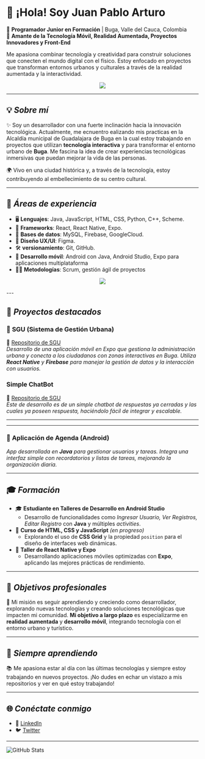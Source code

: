 # 👋 ¡Hola! Soy Juan Pablo Arturo 

🚀 **Programador Junior en Formación** | Buga, Valle del Cauca, Colombia  
📱 **Amante de la Tecnología Móvil, Realidad Aumentada, Proyectos Innovadores y Front-End**  

Me apasiona combinar tecnología y creatividad para construir soluciones que conecten el mundo digital con el físico. Estoy enfocado en proyectos que transforman entornos urbanos y culturales a través de la realidad aumentada y la interactividad.

<p align="center">
  <a href="https://skillicons.dev">
    <img src="https://skillicons.dev/icons?i=github,git" />
  </a>
</p>

---

## 💡 _Sobre mí_
✨ Soy un desarrollador con una fuerte inclinación hacia la innovación tecnológica. Actualmente, me ecnuentro ealizando mis practicas en la Alcaldía municipal de Guadalajara de Buga en la cual estoy trabajando en proyectos que utilizan **tecnología interactiva** y para transformar el entorno urbano de **Buga**. Me fascina la idea de crear experiencias tecnológicas inmersivas que puedan mejorar la vida de las personas.

🌍 Vivo en una ciudad histórica y, a través de la tecnología, estoy contribuyendo al embellecimiento de su centro cultural.

---

## 🔧 _Áreas de experiencia_
- 🖥️ **Lenguajes**: Java, JavaScript, HTML, CSS, Python, C++, Scheme.
- 🚀 **Frameworks**: React, React Native, Expo.
- 💾 **Bases de datos**: MySQL, Firebase, GoogleCloud.
- 🎨 **Diseño UX/UI**: Figma.
- 🛠️ **versionamiento**: Git, GitHub.
- 📲 **Desarrollo móvil**: Android con Java, Android Studio, Expo para aplicaciones multiplataforma
- 🧑‍💻 **Metodologías**: Scrum, gestión ágil de proyectos


<p align="center">
  <a href="https://skillicons.dev">
    <img src="https://skillicons.dev/icons?i=figma,androidstudio,react,java." />
  </a>
</p>
---

## 🚀 _Proyectos destacados_

### 🌆 **SGU (Sistema de Gestión Urbana)**
🔗 [Repositorio de SGU](https://github.com/Juandoqg/SGU.git)  
_Desarrollo de una aplicación móvil en Expo que gestiona la administración urbana y conecta a los ciudadanos con zonas interactivas en Buga. Utiliza **React Native** y **Firebase** para manejar la gestión de datos y la interacción con usuarios._
###  **Simple ChatBot**
🔗 [Repositorio de SGU](https://github.com/Arturo0109/Chatbot.git)  
_Este de desarrollo es de un simple chatbot de respuestas ya cerradas y las cuales ya poseen respuesta, haciéndolo fácil de integrar y escalable._

---


---

### 📅 **Aplicación de Agenda (Android)**  
_App desarrollada en **Java** para gestionar usuarios y tareas. Integra una interfaz simple con recordatorios y listas de tareas, mejorando la organización diaria._

---

## 🎓 _Formación_

- 🎓 **Estudiante en Talleres de Desarrollo en Android Studio**
   - Desarrollo de funcionalidades como _Ingresar Usuario, Ver Registros, Editar Registro_ con **Java** y múltiples _activities_.
- 🌱 **Curso de HTML, CSS y JavaScript** _(en progreso)_
   - Explorando el uso de **CSS Grid** y la propiedad `position` para el diseño de interfaces web dinámicas.
- 📱 **Taller de React Native y Expo**
   - Desarrollando aplicaciones móviles optimizadas con **Expo**, aplicando las mejores prácticas de rendimiento.

---

## 🎯 _Objetivos profesionales_
🚀 Mi misión es seguir aprendiendo y creciendo como desarrollador, explorando nuevas tecnologías y creando soluciones tecnológicas que impacten mi comunidad. **Mi objetivo a largo plazo** es especializarme en **realidad aumentada** y **desarrollo móvil**, integrando tecnología con el entorno urbano y turístico.

---

## 🧠 _Siempre aprendiendo_
📚 Me apasiona estar al día con las últimas tecnologías y siempre estoy trabajando en nuevos proyectos. ¡No dudes en echar un vistazo a mis repositorios y ver en qué estoy trabajando!

---

## 🌐 _Conéctate conmigo_
- 🔗 [LinkedIn](enlace-a-tu-perfil)
- 🐦 [Twitter](enlace)

---

![GitHub Stats](https://github-readme-stats.vercel.app/api?username=Arturo0109&show_icons=true&theme=radical)
